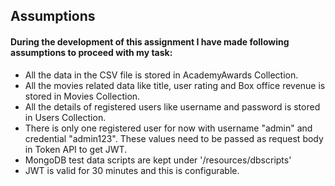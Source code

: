 ## Assumptions

####  During the development of this assignment I have made following assumptions to proceed with my task:

* All the data in the CSV file is stored in AcademyAwards Collection.
* All the movies related data like title, user rating and Box office revenue is stored in Movies Collection.
* All the details of registered users like username and password is stored in Users Collection.
* There is only one registered user for now with username "admin" and credential "admin123". These values need to be passed as request body in Token API to get JWT.
* MongoDB test data scripts are kept under '/resources/dbscripts'
* JWT is valid for 30 minutes and this is configurable.
